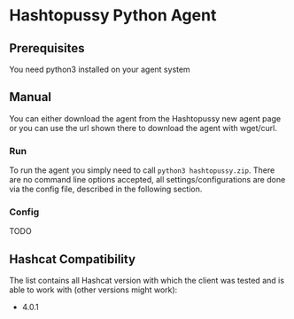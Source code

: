 # Hashtopussy Python Agent

## Prerequisites

You need python3 installed on your agent system

## Manual

You can either download the agent from the Hashtopussy new agent page or you can use the url shown there to download the agent with 
wget/curl.

### Run

To run the agent you simply need to call `python3 hashtopussy.zip`. There are no command line options accepted, all 
settings/configurations are done via the config file, described in the following section.

### Config

TODO

## Hashcat Compatibility

The list contains all Hashcat version with which the client was tested and is able to work with (other versions might work):

* 4.0.1
